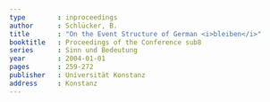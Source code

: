 ```yaml
---
type        : inproceedings
author      : Schlücker, B.
title       : "On the Event Structure of German <i>bleiben</i>"
booktitle   : Proceedings of the Conference sub8
series      : Sinn und Bedeutung
year        : 2004-01-01
pages       : 259-272
publisher   : Universität Konstanz
address     : Konstanz
---
```


